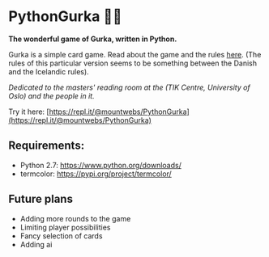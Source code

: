# PythonGurka 🥒🐍
**The wonderful game of Gurka, written in Python.**

Gurka is a simple card game. Read about the game and the rules [here](https://www.pagat.com/last/cucumber.html). (The rules of this particular version seems to be something between the Danish and the Icelandic rules).

*Dedicated to the masters' reading room at the (TIK Centre, University of Oslo) and the people in it.*

Try it here: [https://repl.it/@mountwebs/PythonGurka](https://repl.it/@mountwebs/PythonGurka)

## Requirements:

- Python 2.7: https://www.python.org/downloads/
- termcolor: https://pypi.org/project/termcolor/

## Future plans
- Adding more rounds to the game
- Limiting player possibilities
- Fancy selection of cards
- Adding ai

